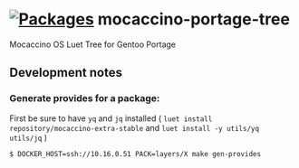 # [![Packages](https://packages.mocaccino.org/badge/mocaccino-portage-tree "List of packages")](https://packages.mocaccino.org/mocaccino-portage-tree) mocaccino-portage-tree
Mocaccino OS Luet Tree for Gentoo Portage


## Development notes

### Generate provides for a package:

First be sure to have `yq` and `jq` installed ( ```luet install repository/mocaccino-extra-stable``` and ```luet install -y utils/yq utils/jq``` )


```bash
$ DOCKER_HOST=ssh://10.16.0.51 PACK=layers/X make gen-provides
```
